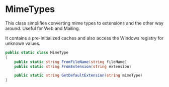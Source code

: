 # MimeTypes 

This class simplifies converting mime types to extensions and the other way around. Useful for Web and Mailing.

It contains a pre-initialized caches and also access the Windows registry for unknown values. 


```C#
public static class MimeType
{
    public static string FromFileName(string fileName)
    public static string FromExtension(string extension)

    public static string GetDefaultExtension(string mimeType)
}
```